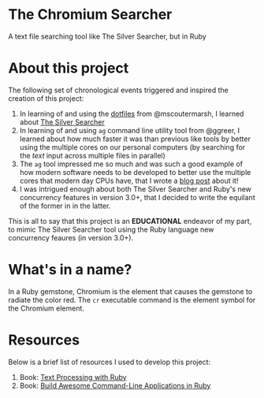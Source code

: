 # The Chromium Searcher
A text file searching tool like The Silver Searcher, but in Ruby

# About this project
The following set of chronological events triggered and inspired the creation of this project:
1. In learning of and using the [dotfiles](https://github.com/mscoutermarsh/dotfiles) from @mscoutermarsh, I learned about [The Silver Searcher](https://github.com/ggreer/the_silver_searcher)
2. In learning of and using `ag` command line utility tool from @ggreer, I learned about how much faster it was than previous like tools by better using the multiple cores on our personal computers (by searching for the *text* input across multiple files in parallel)
3. The `ag` tool impressed me so much and was such a good example of how modern software needs to be developed to better use the multiple cores that modern day CPUs have, that I wrote a [blog post](https://rrevi.github.io/about-the-silver-searcher) about it!
4. I was intrigued enough about both The Silver Searcher and Ruby's new concurrency features in version 3.0+, that I decided to write the equilant of the former in in the latter.

This is all to say that this project is an **EDUCATIONAL** endeavor of my part, to mimic The Silver Searcher tool using the Ruby language new concurrency feaures (in version 3.0+).

# What's in a name?
In a Ruby gemstone, Chromium is the element that causes the gemstone to radiate the color red. The `cr` executable command is the element symbol for the Chromium element.

# Resources
Below is a brief list of resources I used to develop this project:
1. Book: [Text Processing with Ruby](https://pragprog.com/titles/rmtpruby/text-processing-with-ruby/)
2. Book: [Build Awesome Command-Line Applications in Ruby](https://naildrivin5.com/books/index.html)